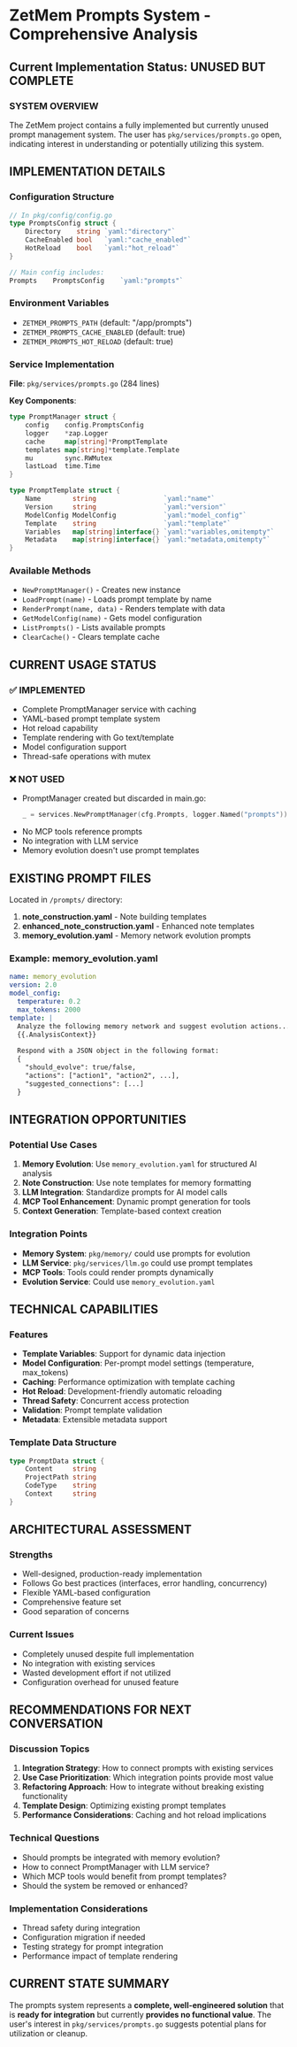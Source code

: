 # ZetMem Prompts System - Comprehensive Analysis

## Current Implementation Status: UNUSED BUT COMPLETE

### **SYSTEM OVERVIEW**
The ZetMem project contains a fully implemented but currently unused prompt management system. The user has `pkg/services/prompts.go` open, indicating interest in understanding or potentially utilizing this system.

## **IMPLEMENTATION DETAILS**

### **Configuration Structure**
```go
// In pkg/config/config.go
type PromptsConfig struct {
    Directory    string `yaml:"directory"`
    CacheEnabled bool   `yaml:"cache_enabled"`
    HotReload    bool   `yaml:"hot_reload"`
}

// Main config includes:
Prompts    PromptsConfig    `yaml:"prompts"`
```

### **Environment Variables**
- `ZETMEM_PROMPTS_PATH` (default: "/app/prompts")
- `ZETMEM_PROMPTS_CACHE_ENABLED` (default: true)
- `ZETMEM_PROMPTS_HOT_RELOAD` (default: true)

### **Service Implementation**
**File**: `pkg/services/prompts.go` (284 lines)

**Key Components**:
```go
type PromptManager struct {
    config    config.PromptsConfig
    logger    *zap.Logger
    cache     map[string]*PromptTemplate
    templates map[string]*template.Template
    mu        sync.RWMutex
    lastLoad  time.Time
}

type PromptTemplate struct {
    Name        string                 `yaml:"name"`
    Version     string                 `yaml:"version"`
    ModelConfig ModelConfig            `yaml:"model_config"`
    Template    string                 `yaml:"template"`
    Variables   map[string]interface{} `yaml:"variables,omitempty"`
    Metadata    map[string]interface{} `yaml:"metadata,omitempty"`
}
```

### **Available Methods**
- `NewPromptManager()` - Creates new instance
- `LoadPrompt(name)` - Loads prompt template by name
- `RenderPrompt(name, data)` - Renders template with data
- `GetModelConfig(name)` - Gets model configuration
- `ListPrompts()` - Lists available prompts
- `ClearCache()` - Clears template cache

## **CURRENT USAGE STATUS**

### **✅ IMPLEMENTED**
- Complete PromptManager service with caching
- YAML-based prompt template system
- Hot reload capability
- Template rendering with Go text/template
- Model configuration support
- Thread-safe operations with mutex

### **❌ NOT USED**
- PromptManager created but discarded in main.go:
  ```go
  _ = services.NewPromptManager(cfg.Prompts, logger.Named("prompts"))
  ```
- No MCP tools reference prompts
- No integration with LLM service
- Memory evolution doesn't use prompt templates

## **EXISTING PROMPT FILES**
Located in `/prompts/` directory:
1. **note_construction.yaml** - Note building templates
2. **enhanced_note_construction.yaml** - Enhanced note templates  
3. **memory_evolution.yaml** - Memory network evolution prompts

### **Example: memory_evolution.yaml**
```yaml
name: memory_evolution
version: 2.0
model_config:
  temperature: 0.2
  max_tokens: 2000
template: |
  Analyze the following memory network and suggest evolution actions...
  {{.AnalysisContext}}
  
  Respond with a JSON object in the following format:
  {
    "should_evolve": true/false,
    "actions": ["action1", "action2", ...],
    "suggested_connections": [...]
  }
```

## **INTEGRATION OPPORTUNITIES**

### **Potential Use Cases**
1. **Memory Evolution**: Use `memory_evolution.yaml` for structured AI analysis
2. **Note Construction**: Use note templates for memory formatting
3. **LLM Integration**: Standardize prompts for AI model calls
4. **MCP Tool Enhancement**: Dynamic prompt generation for tools
5. **Context Generation**: Template-based context creation

### **Integration Points**
- **Memory System**: `pkg/memory/` could use prompts for evolution
- **LLM Service**: `pkg/services/llm.go` could use prompt templates
- **MCP Tools**: Tools could render prompts dynamically
- **Evolution Service**: Could use `memory_evolution.yaml`

## **TECHNICAL CAPABILITIES**

### **Features**
- **Template Variables**: Support for dynamic data injection
- **Model Configuration**: Per-prompt model settings (temperature, max_tokens)
- **Caching**: Performance optimization with template caching
- **Hot Reload**: Development-friendly automatic reloading
- **Thread Safety**: Concurrent access protection
- **Validation**: Prompt template validation
- **Metadata**: Extensible metadata support

### **Template Data Structure**
```go
type PromptData struct {
    Content     string
    ProjectPath string
    CodeType    string
    Context     string
}
```

## **ARCHITECTURAL ASSESSMENT**

### **Strengths**
- Well-designed, production-ready implementation
- Follows Go best practices (interfaces, error handling, concurrency)
- Flexible YAML-based configuration
- Comprehensive feature set
- Good separation of concerns

### **Current Issues**
- Completely unused despite full implementation
- No integration with existing services
- Wasted development effort if not utilized
- Configuration overhead for unused feature

## **RECOMMENDATIONS FOR NEXT CONVERSATION**

### **Discussion Topics**
1. **Integration Strategy**: How to connect prompts with existing services
2. **Use Case Prioritization**: Which integration points provide most value
3. **Refactoring Approach**: How to integrate without breaking existing functionality
4. **Template Design**: Optimizing existing prompt templates
5. **Performance Considerations**: Caching and hot reload implications

### **Technical Questions**
- Should prompts be integrated with memory evolution?
- How to connect PromptManager with LLM service?
- Which MCP tools would benefit from prompt templates?
- Should the system be removed or enhanced?

### **Implementation Considerations**
- Thread safety during integration
- Configuration migration if needed
- Testing strategy for prompt integration
- Performance impact of template rendering

## **CURRENT STATE SUMMARY**
The prompts system represents a **complete, well-engineered solution** that is **ready for integration** but currently **provides no functional value**. The user's interest in `pkg/services/prompts.go` suggests potential plans for utilization or cleanup.